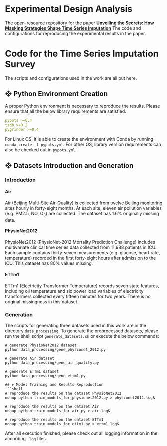 # Experimental Design Analysis
The open-resource repository for the paper [**Unveiling the Secrets: How Masking Strategies Shape Time Series Imputation**]() 
The code and configurations for reproducing the experimental results in the paper.

# Code for the Time Series Imputation Survey 
The scripts and configurations used in the work are all put here.


## ❖ Python Environment Creation
A proper Python environment is necessary to reproduce the results. 
Please ensure that all the below library requirements are satisfied.

```yaml
pypots >=0.4
tsdb >=0.2
pygrinder >=0.4
```

For Linux OS, it is able to create the environment with Conda by running `conda create -f pypots.yml`.
For other OS, library version requirements can also be checked out in `pypots.yml`.

## ❖ Datasets Introduction and Generation
### Introduction
#### Air
Air (Beijing Multi-Site Air-Quality) is collected from twelve Beijing monitoring sites hourly in forty-eight months. 
At each site, eleven air pollution variables (e.g. PM2.5, NO, O<sub>3</sub>) are collected. 
The dataset has 1.6% originally missing data.

#### PhysioNet2012
PhysioNet2012 (PhysioNet-2012 Mortality Prediction Challenge) includes multivariate clinical time series data 
collected from 11,988 patients in ICU. Each sample contains thirty-seven measurements (e.g. glucose, heart rate, 
temperature) recorded in the first forty-eight hours after admission to the ICU. 
This dataset has 80% values missing.

#### ETTm1
ETTm1 (Electricity Transformer Temperature) records seven state features, including oil temperature and six power 
load variables of electricity transformers collected every fifteen minutes for two years. 
There is no original missingness in this dataset.

### Generation
The scripts for generating three datasets used in this work are in the directory `data_processing`. 
To generate the preprocessed datasets, please run the shell script `generate_datasets.sh` or 
execute the below commands:

```shell
# generate PhysioNet2012 dataset
python data_processing/gene_physionet_2012.py

# generate Air dataset
python data_processing/gene_air_quality.py

# generate ETTm1 dataset
python data_processing/gene_ettm1.py

## ❖ Model Training and Results Reproduction
```shell
# reproduce the results on the dataset PhysioNet2012
nohup python train_models_for_physionet2012.py > physionet2012.log&

# reproduce the results on the dataset Air
nohup python train_models_for_air.py > air.log&

# reproduce the results on the dataset ETTm1
nohup python train_models_for_ettm1.py > ettm1.log&
```

After all execution finished, please check out all logging information in the according `.log` files.
